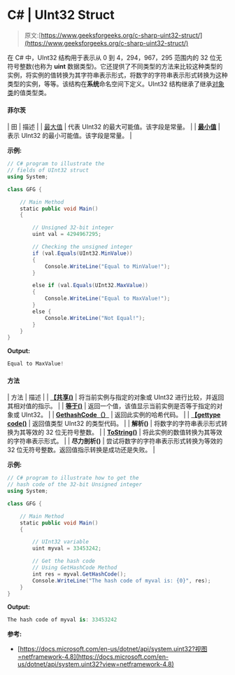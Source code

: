 # C# | UInt32 Struct

> 原文:[https://www.geeksforgeeks.org/c-sharp-uint32-struct/](https://www.geeksforgeeks.org/c-sharp-uint32-struct/)

在 C# 中，UInt32 结构用于表示从 0 到 4，294，967，295 范围内的 32 位无符号整数(也称为 **uint** 数据类型)。它还提供了不同类型的方法来比较这种类型的实例，将实例的值转换为其字符串表示形式，将数字的字符串表示形式转换为这种类型的实例，等等。该结构在**系统**命名空间下定义。UInt32 结构继承了继承[对象类](https://www.geeksforgeeks.org/c-sharp-object-class/)的值类型类。

#### 菲尔茨

| 田 | 描述 |
| [最大值](https://www.geeksforgeeks.org/uint32-maxvalue-field-in-c-sharp-with-examples/) | 代表 UInt32 的最大可能值。该字段是常量。 |
| **[最小值](https://www.geeksforgeeks.org/uint32-minvalue-field-in-c-sharp-with-examples/)** | 表示 UInt32 的最小可能值。该字段是常量。 |

**示例:**

```cs
// C# program to illustrate the 
// fields of UInt32 struct
using System;

class GFG {

    // Main Method
    static public void Main()
    {

        // Unsigned 32-bit integer
        uint val = 4294967295;

        // Checking the unsigned integer
        if (val.Equals(UInt32.MinValue)) 
        {
            Console.WriteLine("Equal to MinValue!");
        }

        else if (val.Equals(UInt32.MaxValue)) 
        {
            Console.WriteLine("Equal to MaxValue!");
        }
        else {
            Console.WriteLine("Not Equal!");
        }
    }
}
```

**Output:**

```cs
Equal to MaxValue!

```

#### 方法

| 方法 | 描述 |
| **[【共享()](https://www.geeksforgeeks.org/uint32-compareto-method-in-c-sharp-with-examples/)** | 将当前实例与指定的对象或 UInt32 进行比较，并返回其相对值的指示。 |
| **[等于()](https://www.geeksforgeeks.org/uint32-equals-method-in-c-sharp-with-examples/)** | 返回一个值，该值显示当前实例是否等于指定的对象或 UInt32。 |
| **[GethashCode（）](https://www.geeksforgeeks.org/uint32-gethashcode-method-in-c-sharp-with-examples/)** | 返回此实例的哈希代码。 |
| **[【gettype code()](https://www.geeksforgeeks.org/uint32-gettypecode-method-in-c-sharp-with-examples/)** | 返回值类型 UInt32 的类型代码。 |
| **解析()** | 将数字的字符串表示形式转换为其等效的 32 位无符号整数。 |
| **[ToString()](https://www.geeksforgeeks.org/uint32-tostring-method-in-c-sharp-with-examples-set-1/)** | 将此实例的数值转换为其等效的字符串表示形式。 |
| **尽力剖析()** | 尝试将数字的字符串表示形式转换为等效的 32 位无符号整数。返回值指示转换是成功还是失败。 |

**示例:**

```cs
// C# program to illustrate how to get the
// hash code of the 32-bit Unsigned integer
using System;

class GFG {

    // Main Method
    static public void Main()
    {

        // UInt32 variable
        uint myval = 33453242;

        // Get the hash code
        // Using GetHashCode Method
        int res = myval.GetHashCode();
        Console.WriteLine("The hash code of myval is: {0}", res);
    }
}
```

**Output:**

```cs
The hash code of myval is: 33453242

```

**参考:**

*   [https://docs.microsoft.com/en-us/dotnet/api/system.uint32?视图=netframework-4.8](https://docs.microsoft.com/en-us/dotnet/api/system.uint32?view=netframework-4.8)